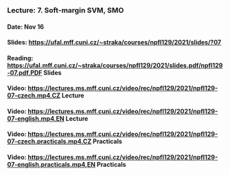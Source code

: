 ### Lecture: 7. Soft-margin SVM, SMO
#### Date: Nov 16
#### Slides: https://ufal.mff.cuni.cz/~straka/courses/npfl129/2021/slides/?07
#### Reading: https://ufal.mff.cuni.cz/~straka/courses/npfl129/2021/slides.pdf/npfl129-07.pdf,PDF Slides
#### Video: https://lectures.ms.mff.cuni.cz/video/rec/npfl129/2021/npfl129-07-czech.mp4,CZ Lecture
#### Video: https://lectures.ms.mff.cuni.cz/video/rec/npfl129/2021/npfl129-07-english.mp4,EN Lecture
#### Video: https://lectures.ms.mff.cuni.cz/video/rec/npfl129/2021/npfl129-07-czech.practicals.mp4,CZ Practicals
#### Video: https://lectures.ms.mff.cuni.cz/video/rec/npfl129/2021/npfl129-07-english.practicals.mp4,EN Practicals
